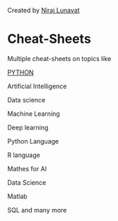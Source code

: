    Created by [Niraj Lunavat](https://www.linkedin.com/in/niraj-lunavat-41581699/)
   
# Cheat-Sheets
Multiple cheat-sheets on topics like

[PYTHON](https://github.com/Niraj-Lunavat/Cheat-Sheets/blob/master/Python/PythonForDataScience.pdf)

Artificial Intelligence

Data science 

Machine Learning 

Deep learning

Python Language

R language 

Mathes for AI

Data Science

Matlab

SQL and many more

